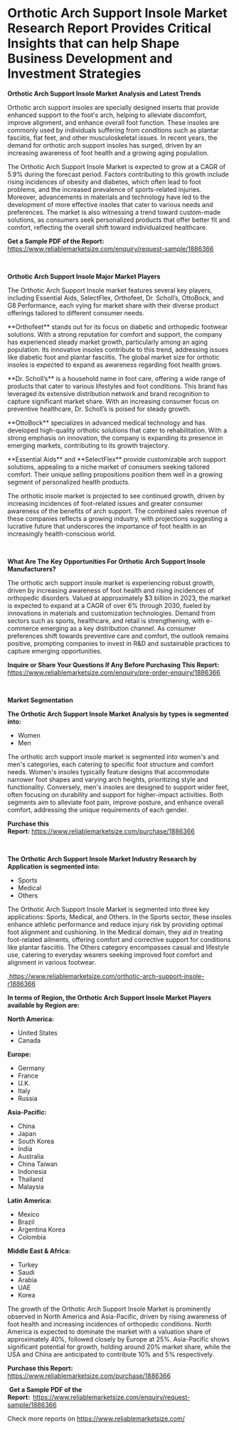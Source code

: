 <p><h1>Orthotic Arch Support Insole Market Research Report Provides Critical Insights that can help Shape Business Development and Investment Strategies</h1></p><p><strong>Orthotic Arch Support Insole Market Analysis and Latest Trends</strong></p>
<p><p>Orthotic arch support insoles are specially designed inserts that provide enhanced support to the foot's arch, helping to alleviate discomfort, improve alignment, and enhance overall foot function. These insoles are commonly used by individuals suffering from conditions such as plantar fasciitis, flat feet, and other musculoskeletal issues. In recent years, the demand for orthotic arch support insoles has surged, driven by an increasing awareness of foot health and a growing aging population. </p><p>The Orthotic Arch Support Insole Market is expected to grow at a CAGR of 5.9% during the forecast period. Factors contributing to this growth include rising incidences of obesity and diabetes, which often lead to foot problems, and the increased prevalence of sports-related injuries. Moreover, advancements in materials and technology have led to the development of more effective insoles that cater to various needs and preferences. The market is also witnessing a trend toward custom-made solutions, as consumers seek personalized products that offer better fit and comfort, reflecting the overall shift toward individualized healthcare.</p></p>
<p><strong>Get a Sample PDF of the Report:&nbsp;</strong> <a href="https://www.reliablemarketsize.com/enquiry/request-sample/1886366?utm_campaign=2946&utm_medium=2&utm_source=Github&utm_content=ia&utm_term=05042025&utm_id=orthotic-arch-support-insole">https://www.reliablemarketsize.com/enquiry/request-sample/1886366</a></p>
<p>&nbsp;</p>
<p><strong>Orthotic Arch Support Insole Major Market Players</strong></p>
<p><p>The Orthotic Arch Support Insole market features several key players, including Essential Aids, SelectFlex, Orthofeet, Dr. Scholl’s, OttoBock, and G8 Performance, each vying for market share with their diverse product offerings tailored to different consumer needs.</p><p>**Orthofeet** stands out for its focus on diabetic and orthopedic footwear solutions. With a strong reputation for comfort and support, the company has experienced steady market growth, particularly among an aging population. Its innovative insoles contribute to this trend, addressing issues like diabetic foot and plantar fasciitis. The global market size for orthotic insoles is expected to expand as awareness regarding foot health grows.</p><p>**Dr. Scholl’s** is a household name in foot care, offering a wide range of products that cater to various lifestyles and foot conditions. This brand has leveraged its extensive distribution network and brand recognition to capture significant market share. With an increasing consumer focus on preventive healthcare, Dr. Scholl’s is poised for steady growth.</p><p>**OttoBock** specializes in advanced medical technology and has developed high-quality orthotic solutions that cater to rehabilitation. With a strong emphasis on innovation, the company is expanding its presence in emerging markets, contributing to its growth trajectory.</p><p>**Essential Aids** and **SelectFlex** provide customizable arch support solutions, appealing to a niche market of consumers seeking tailored comfort. Their unique selling propositions position them well in a growing segment of personalized health products.</p><p>The orthotic insole market is projected to see continued growth, driven by increasing incidences of foot-related issues and greater consumer awareness of the benefits of arch support. The combined sales revenue of these companies reflects a growing industry, with projections suggesting a lucrative future that underscores the importance of foot health in an increasingly health-conscious world.</p></p>
<p>&nbsp;</p>
<p><strong>What Are The Key Opportunities For Orthotic Arch Support Insole Manufacturers?</strong></p>
<p><p>The orthotic arch support insole market is experiencing robust growth, driven by increasing awareness of foot health and rising incidences of orthopedic disorders. Valued at approximately $3 billion in 2023, the market is expected to expand at a CAGR of over 6% through 2030, fueled by innovations in materials and customization technologies. Demand from sectors such as sports, healthcare, and retail is strengthening, with e-commerce emerging as a key distribution channel. As consumer preferences shift towards preventive care and comfort, the outlook remains positive, prompting companies to invest in R&D and sustainable practices to capture emerging opportunities.</p></p>
<p><strong>Inquire or Share Your Questions If Any Before Purchasing This Report:</strong> <a href="https://www.reliablemarketsize.com/enquiry/pre-order-enquiry/1886366?utm_campaign=2946&utm_medium=2&utm_source=Github&utm_content=ia&utm_term=05042025&utm_id=orthotic-arch-support-insole">https://www.reliablemarketsize.com/enquiry/pre-order-enquiry/1886366</a></p>
<p>&nbsp;</p>
<p><strong>Market Segmentation</strong></p>
<p><strong>The Orthotic Arch Support Insole Market Analysis by types is segmented into:</strong></p>
<p><ul><li>Women</li><li>Men</li></ul></p>
<p><p>The orthotic arch support insole market is segmented into women's and men's categories, each catering to specific foot structure and comfort needs. Women's insoles typically feature designs that accommodate narrower foot shapes and varying arch heights, prioritizing style and functionality. Conversely, men's insoles are designed to support wider feet, often focusing on durability and support for higher-impact activities. Both segments aim to alleviate foot pain, improve posture, and enhance overall comfort, addressing the unique requirements of each gender.</p></p>
<p><strong>Purchase this Report:&nbsp;</strong><a href="https://www.reliablemarketsize.com/purchase/1886366?utm_campaign=2946&utm_medium=2&utm_source=Github&utm_content=ia&utm_term=05042025&utm_id=orthotic-arch-support-insole">https://www.reliablemarketsize.com/purchase/1886366</a></p>
<p>&nbsp;</p>
<p><strong>The Orthotic Arch Support Insole Market Industry Research by Application is segmented into:</strong></p>
<p><ul><li>Sports</li><li>Medical</li><li>Others</li></ul></p>
<p><p>The Orthotic Arch Support Insole Market is segmented into three key applications: Sports, Medical, and Others. In the Sports sector, these insoles enhance athletic performance and reduce injury risk by providing optimal foot alignment and cushioning. In the Medical domain, they aid in treating foot-related ailments, offering comfort and corrective support for conditions like plantar fasciitis. The Others category encompasses casual and lifestyle use, catering to everyday wearers seeking improved foot comfort and alignment in various footwear.</p></p>
<p><a href="https://www.reliablemarketsize.com/orthotic-arch-support-insole-r1886366?utm_campaign=2946&utm_medium=2&utm_source=Github&utm_content=ia&utm_term=05042025&utm_id=orthotic-arch-support-insole">&nbsp;https://www.reliablemarketsize.com/orthotic-arch-support-insole-r1886366</a></p>
<p><strong>In terms of Region, the Orthotic Arch Support Insole Market Players available by Region are:</strong></p>
<p>
    <p> <strong> North America: </strong>
        <ul>
            <li>United States</li>
            <li>Canada</li>
        </ul>
        </p> 
    <p> <strong> Europe: </strong>
        <ul>
            <li>Germany</li>
            <li>France</li>
            <li>U.K.</li>
            <li>Italy</li>
            <li>Russia</li>
        </ul>
        </p> 
    <p> <strong> Asia-Pacific: </strong>
        <ul>
            <li>China</li>
            <li>Japan</li>
            <li>South Korea</li>
            <li>India</li>
            <li>Australia</li>
            <li>China Taiwan</li>
            <li>Indonesia</li>
            <li>Thailand</li>
            <li>Malaysia</li>
        </ul>
        </p> 
    <p> <strong> Latin America: </strong>
        <ul>
            <li>Mexico</li>
            <li>Brazil</li>
            <li>Argentina Korea</li>
            <li>Colombia</li>
        </ul>
        </p> 
    <p> <strong> Middle East & Africa: </strong>
        <ul>
            <li>Turkey</li>
            <li>Saudi</li>
            <li>Arabia</li>
            <li>UAE</li>
            <li>Korea</li>
        </ul>
    </p>
    </p>
<p><p>The growth of the Orthotic Arch Support Insole Market is prominently observed in North America and Asia-Pacific, driven by rising awareness of foot health and increasing incidences of orthopedic conditions. North America is expected to dominate the market with a valuation share of approximately 40%, followed closely by Europe at 25%. Asia-Pacific shows significant potential for growth, holding around 20% market share, while the USA and China are anticipated to contribute 10% and 5% respectively.</p></p>
<p><strong>Purchase this Report: </strong><a href="https://www.reliablemarketsize.com/purchase/1886366?utm_campaign=2946&utm_medium=2&utm_source=Github&utm_content=ia&utm_term=05042025&utm_id=orthotic-arch-support-insole">https://www.reliablemarketsize.com/purchase/1886366</a></p>
<p>&nbsp;<strong>Get a Sample PDF of the Report:&nbsp;&nbsp;</strong><a href="https://www.reliablemarketsize.com/enquiry/request-sample/1886366?utm_campaign=2946&utm_medium=2&utm_source=Github&utm_content=ia&utm_term=05042025&utm_id=orthotic-arch-support-insole">https://www.reliablemarketsize.com/enquiry/request-sample/1886366</a></p>
<p><strong></strong></p>
<p>Check more reports on <a href="https://www.reliablemarketsize.com/?utm_campaign=2946&utm_medium=2&utm_source=Github&utm_content=ia&utm_term=05042025&utm_id=orthotic-arch-support-insole">https://www.reliablemarketsize.com/</a></p>